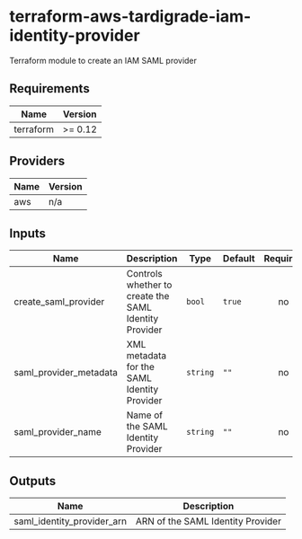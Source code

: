 # terraform-aws-tardigrade-iam-identity-provider

Terraform module to create an IAM SAML provider


<!-- BEGIN TFDOCS -->
## Requirements

| Name | Version |
|------|---------|
| terraform | >= 0.12 |

## Providers

| Name | Version |
|------|---------|
| aws | n/a |

## Inputs

| Name | Description | Type | Default | Required |
|------|-------------|------|---------|:--------:|
| create\_saml\_provider | Controls whether to create the SAML Identity Provider | `bool` | `true` | no |
| saml\_provider\_metadata | XML metadata for the SAML Identity Provider | `string` | `""` | no |
| saml\_provider\_name | Name of the SAML Identity Provider | `string` | `""` | no |

## Outputs

| Name | Description |
|------|-------------|
| saml\_identity\_provider\_arn | ARN of the SAML Identity Provider |

<!-- END TFDOCS -->

